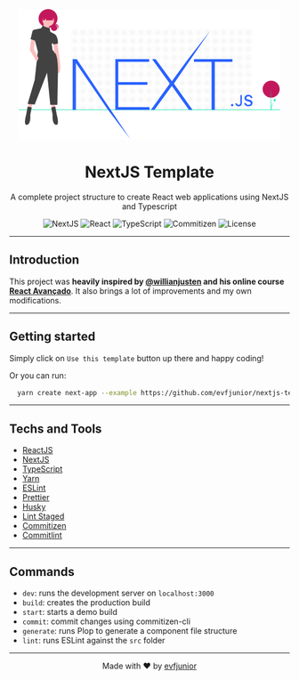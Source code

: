 <div align="center">
  <img src=".github/assets/undraw-nextjs-illustration.svg" alt="Illustration of a girl with NextJS logo on her right side">

  <h1>NextJS Template</h1>
  <p>A complete project structure to create React web applications using NextJS and Typescript</p>
</div>

<div align="center">

![NextJS](https://img.shields.io/github/package-json/dependency-version/evfjunior/nextjs-template/next?color=212121&logo=Next.js&style=for-the-badge)
![React](https://img.shields.io/github/package-json/dependency-version/evfjunior/nextjs-template/react?color=61dbfb&logo=React&style=for-the-badge)
![TypeScript](https://img.shields.io/github/package-json/dependency-version/evfjunior/nextjs-template/dev/typescript/main?color=007acc&logo=Typescript&style=for-the-badge)
![Commitizen](https://img.shields.io/badge/commitizen-friendly-brightgreen?style=for-the-badge&logo=)
![License](https://img.shields.io/github/license/evfjunior/nextjs-template?style=for-the-badge)

</div>

<hr>

## Introduction

This project was **heavily inspired by [@willianjusten](https://github.com/willianjusten) and his online course [React Avançado](https://www.udemy.com/course/react-avancado/)**. It also brings a lot of improvements and my own modifications.

<hr>

## Getting started

Simply click on `Use this template` button up there and happy coding!

Or you can run:

```bash
  yarn create next-app --example https://github.com/evfjunior/nextjs-template
```

<hr>

## Techs and Tools

- [ReactJS](https://reactjs.org)
- [NextJS](https://nextjs.org/)
- [TypeScript](https://www.typescriptlang.org/)
- [Yarn](https://yarnpkg.com/)
- [ESLint](https://eslint.org/)
- [Prettier](https://prettier.io/)
- [Husky](https://github.com/typicode/husky)
- [Lint Staged](github.com/okonet/lint-staged)
- [Commitizen](https://commitizen-tools.github.io/commitizen/)
- [Commitlint](https://commitlint.js.org/)

<hr>

## Commands

- `dev`: runs the development server on `localhost:3000`
- `build`: creates the production build
- `start`: starts a demo build
- `commit`: commit changes using commitizen-cli
- `generate`: runs Plop to generate a component file structure
- `lint`: runs ESLint against the `src` folder

<hr>

<div align="center">

Made with ❤️ by [evfjunior](https://github.com/evfjunior)

</div>
